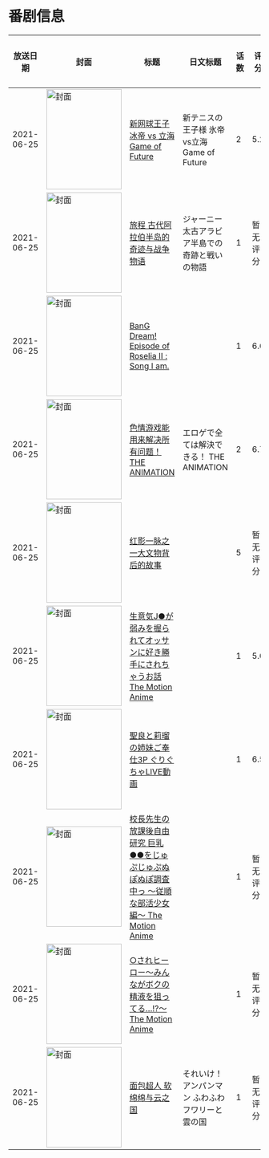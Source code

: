 # 番剧信息

|放送日期|封面|标题|日文标题|话数|评分|评分人数|
|---|---|---|---|---|---|---|
|2021-06-25|<img src="//lain.bgm.tv/pic/cover/c/12/dd/324788_9NJ1s.jpg" alt="封面" style="width:150px;height:200px;object-fit:cover;">|[新网球王子 冰帝 vs 立海 Game of Future](https://bangumi.tv/subject/324788)|新テニスの王子様 氷帝vs立海 Game of Future|2|5.2|49人评分|
|2021-06-25|<img src="//lain.bgm.tv/pic/cover/c/c0/14/294286_nF8Uz.jpg" alt="封面" style="width:150px;height:200px;object-fit:cover;">|[旅程 古代阿拉伯半岛的奇迹与战争物语](https://bangumi.tv/subject/294286)|ジャーニー 太古アラビア半島での奇跡と戦いの物語|1|暂无评分|少于10人评分|
|2021-06-25|<img src="//lain.bgm.tv/pic/cover/c/ed/47/315490_oowWP.jpg" alt="封面" style="width:150px;height:200px;object-fit:cover;">|[BanG Dream! Episode of Roselia Ⅱ : Song I am.](https://bangumi.tv/subject/315490)||1|6.6|686人评分|
|2021-06-25|<img src="/img/no_icon_subject.png" alt="封面" style="width:150px;height:200px;object-fit:cover;">|[色情游戏能用来解决所有问题！ THE ANIMATION](https://bangumi.tv/subject/328575)|エロゲで全ては解決できる！ THE ANIMATION|2|6.7|463人评分|
|2021-06-25|<img src="//lain.bgm.tv/pic/cover/c/c1/6c/340134_F9723.jpg" alt="封面" style="width:150px;height:200px;object-fit:cover;">|[红影一脉之一大文物背后的故事](https://bangumi.tv/subject/340134)||5|暂无评分|少于10人评分|
|2021-06-25|<img src="/img/no_icon_subject.png" alt="封面" style="width:150px;height:200px;object-fit:cover;">|[生意気J●が弱みを握られてオッサンに好き勝手にされちゃうお話 The Motion Anime](https://bangumi.tv/subject/340293)||1|5.0|11人评分|
|2021-06-25|<img src="/img/no_icon_subject.png" alt="封面" style="width:150px;height:200px;object-fit:cover;">|[聖良と莉瑠の姉妹ご奉仕3P ぐりぐちゃLIVE動画](https://bangumi.tv/subject/340394)||1|6.5|19人评分|
|2021-06-25|<img src="/img/no_icon_subject.png" alt="封面" style="width:150px;height:200px;object-fit:cover;">|[校長先生の放課後自由研究 巨乳●●をじゅぷじゅぷぬぽぬぽ調査中っ ～従順な部活少女編～ The Motion Anime](https://bangumi.tv/subject/348221)||1|暂无评分|少于10人评分|
|2021-06-25|<img src="/img/no_icon_subject.png" alt="封面" style="width:150px;height:200px;object-fit:cover;">|[○されヒーロー～みんながボクの精液を狙ってる…!?～ The Motion Anime](https://bangumi.tv/subject/350957)||1|暂无评分|少于10人评分|
|2021-06-25|<img src="//lain.bgm.tv/pic/cover/c/d6/1d/480719_2pW2L.jpg" alt="封面" style="width:150px;height:200px;object-fit:cover;">|[面包超人 软绵绵与云之国](https://bangumi.tv/subject/480719)|それいけ！アンパンマン ふわふわフワリーと雲の国|1|暂无评分|少于10人评分|
